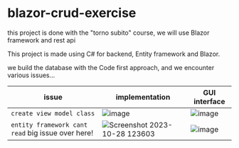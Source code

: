 # blazor-crud-exercise
this project is done with the "torno subito" course, we will use Blazor framework and rest api

This project is made using C# for backend, Entity framework and Blazor.

we build the database with the Code first approach, and we encounter various issues...


|    issue                  |    implementation               | GUI interface                                                                                     |
|---------------------------|---------------------------------|---------------------------------------------------------------------------------------------------|
|``create view model class``| ![image](https://github.com/alessiotucci/blazor-crud-exercise/assets/116757689/23203509-2769-4e0b-904e-e46003709820)|![image](https://github.com/alessiotucci/blazor-crud-exercise/assets/116757689/4062d237-e999-4c53-98a5-08f8307a1213)|
|``entity framework cant read`` big issue over here!|![Screenshot 2023-10-28 123603](https://github.com/alessiotucci/blazor-crud-exercise/assets/116757689/0e25b2f7-e981-461e-a1fb-3b85cd088c69)|![image](https://github.com/alessiotucci/blazor-crud-exercise/assets/116757689/2a0f257d-e738-451c-a057-75cb4c9739f0)|
